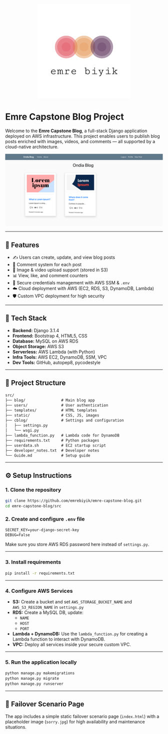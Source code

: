 
<p align="center">
  <img src="logo.png" width="300" alt="Logo" />
</p>

# Emre Capstone Blog Project

Welcome to the **Emre Capstone Blog**, a full-stack Django application deployed on AWS infrastructure. This project enables users to publish blog posts enriched with images, videos, and comments — all supported by a cloud-native architecture.

![Project Overview](outcome.png)

---

## 🚀 Features

- ✍️ Users can create, update, and view blog posts  
- 💬 Comment system for each post  
- 📸 Image & video upload support (stored in S3)  
- 📊 View, like, and comment counters  
- 🔐 Secure credentials management with AWS SSM & `.env`  
- ☁️ Cloud deployment with AWS (EC2, RDS, S3, DynamoDB, Lambda)  
- 🛡️ Custom VPC deployment for high security  

---

## 🧱 Tech Stack

- **Backend:** Django 3.1.4  
- **Frontend:** Bootstrap 4, HTML5, CSS  
- **Database:** MySQL on AWS RDS  
- **Object Storage:** AWS S3  
- **Serverless:** AWS Lambda (with Python)  
- **Infra Tools:** AWS EC2, DynamoDB, SSM, VPC  
- **Dev Tools:** GitHub, autopep8, pycodestyle  

---

## 📁 Project Structure

```
src/
├── blog/                # Main blog app
├── users/               # User authentication
├── templates/           # HTML templates
├── static/              # CSS, JS, images
├── cblog/               # Settings and configuration
│   ├── settings.py
│   └── wsgi.py
├── lambda_function.py   # Lambda code for DynamoDB
├── requirements.txt     # Python packages
├── userdata.sh          # EC2 startup script
├── developer_notes.txt  # Developer notes
└── Guide.md             # Setup guide
```

---

## ⚙️ Setup Instructions

### 1. Clone the repository

```bash
git clone https://github.com/emrebiyik/emre-capstone-blog.git
cd emre-capstone-blog/src
```

### 2. Create and configure `.env` file

```env
SECRET_KEY=your-django-secret-key
DEBUG=False
```

Make sure you store AWS RDS password here instead of `settings.py`.

---

### 3. Install requirements

```bash
pip install -r requirements.txt
```

---

### 4. Configure AWS Services

- **S3:** Create a bucket and set `AWS_STORAGE_BUCKET_NAME` and `AWS_S3_REGION_NAME` in `settings.py`
- **RDS:** Create a MySQL DB, update:
  - `NAME`
  - `HOST`
  - `PORT`
- **Lambda + DynamoDB:** Use the `lambda_function.py` for creating a Lambda function to interact with DynamoDB.
- **VPC:** Deploy all services inside your secure custom VPC.

---

### 5. Run the application locally

```bash
python manage.py makemigrations
python manage.py migrate
python manage.py runserver
```

---

## 🧪 Failover Scenario Page

The app includes a simple static failover scenario page (`index.html`) with a placeholder image (`sorry.jpg`) for high availability and maintenance situations.

